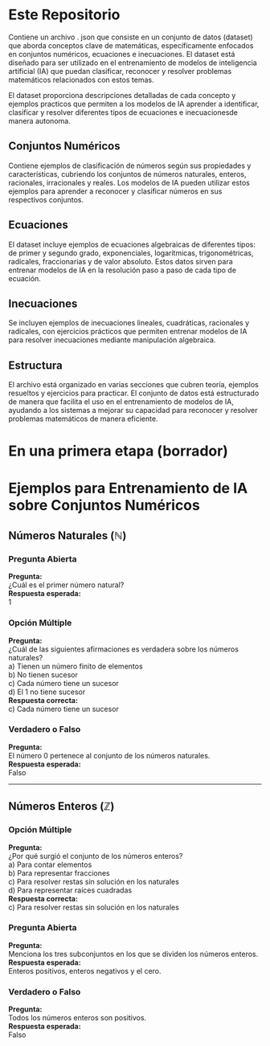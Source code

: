 # Este Repositorio

Contiene un archivo . json que consiste en un conjunto de datos (dataset) que aborda conceptos clave de matemáticas, específicamente enfocados en conjuntos numéricos, ecuaciones e inecuaciones.
  El dataset está diseñado para ser utilizado en el entrenamiento de modelos de inteligencia artificial (IA) que puedan clasificar, reconocer y resolver problemas matemáticos relacionados con estos temas.

El dataset proporciona descripciones detalladas de cada concepto y ejemplos practicos que permiten a los modelos de IA aprender a identificar, clasificar y resolver diferentes tipos de ecuaciones e inecuacionesde manera autonoma.

## Conjuntos Numéricos
Contiene ejemplos de clasificación de números según sus propiedades y características, cubriendo los conjuntos de números naturales, enteros, racionales, irracionales y reales. Los modelos de IA pueden utilizar estos ejemplos para aprender a reconocer y clasificar números en sus respectivos conjuntos.

## Ecuaciones
El dataset incluye ejemplos de ecuaciones algebraicas de diferentes tipos: de primer y segundo grado, exponenciales, logarítmicas, trigonométricas, radicales, fraccionarias y de valor absoluto. Estos datos sirven para entrenar modelos de IA en la resolución paso a paso de cada tipo de ecuación.

## Inecuaciones
Se incluyen ejemplos de inecuaciones lineales, cuadráticas, racionales y radicales, con ejercicios prácticos que permiten entrenar modelos de IA para resolver inecuaciones mediante manipulación algebraica.

## Estructura
El archivo está organizado en varias secciones que cubren teoría, ejemplos resueltos y ejercicios para practicar. El conjunto de datos está estructurado de manera que facilita el uso en el entrenamiento de modelos de IA, ayudando a los sistemas a mejorar su capacidad para reconocer y resolver problemas matemáticos de manera eficiente.


#  En una primera etapa (borrador)


# Ejemplos para Entrenamiento de IA sobre Conjuntos Numéricos

## Números Naturales (ℕ)

### Pregunta Abierta
**Pregunta:**  
¿Cuál es el primer número natural?  
**Respuesta esperada:**  
1

### Opción Múltiple
**Pregunta:**  
¿Cuál de las siguientes afirmaciones es verdadera sobre los números naturales?  
a) Tienen un número finito de elementos  
b) No tienen sucesor  
c) Cada número tiene un sucesor  
d) El 1 no tiene sucesor  
**Respuesta correcta:**  
c) Cada número tiene un sucesor

### Verdadero o Falso
**Pregunta:**  
El número 0 pertenece al conjunto de los números naturales.  
**Respuesta esperada:**  
Falso

---

## Números Enteros (ℤ)

### Opción Múltiple
**Pregunta:**  
¿Por qué surgió el conjunto de los números enteros?  
a) Para contar elementos  
b) Para representar fracciones  
c) Para resolver restas sin solución en los naturales  
d) Para representar raíces cuadradas  
**Respuesta correcta:**  
c) Para resolver restas sin solución en los naturales

### Pregunta Abierta
**Pregunta:**  
Menciona los tres subconjuntos en los que se dividen los números enteros.  
**Respuesta esperada:**  
Enteros positivos, enteros negativos y el cero.

### Verdadero o Falso
**Pregunta:**  
Todos los números enteros son positivos.  
**Respuesta esperada:**  
Falso
